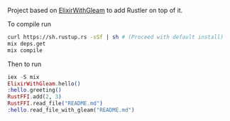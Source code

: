 Project based on [ElixirWithGleam](https://github.com/midas-framework/elixir_with_gleam) to add Rustler on top of it.

To compile run

````sh
curl https://sh.rustup.rs -sSf | sh # (Proceed with default install)
mix deps.get
mix compile
````

Then to run

````elixir
iex -S mix
ElixirWithGleam.hello()
:hello.greeting()
RustFFI.add(2, 3)
RustFFI.read_file("README.md")
:hello.read_file_with_gleam("README.md")
````